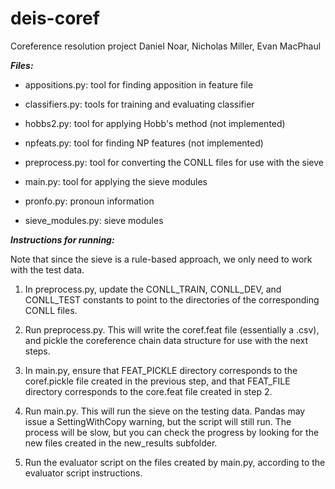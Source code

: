 # deis-coref
Coreference resolution project
Daniel Noar, Nicholas Miller, Evan MacPhaul

***Files:***

- appositions.py: tool for finding apposition in feature file
- classifiers.py: tools for training and evaluating classifier
- hobbs2.py: tool for applying Hobb's method (not implemented)
- npfeats.py: tool for finding NP features (not implemented)


- preprocess.py: tool for converting the CONLL files for use with the sieve
- main.py: tool for applying the sieve modules
- pronfo.py: pronoun information
- sieve_modules.py: sieve modules

***Instructions for running:***

Note that since the sieve is a rule-based approach, we only need to work with the test data.

1. In preprocess.py, update the CONLL_TRAIN, CONLL_DEV, and CONLL_TEST constants to point to the directories of the corresponding CONLL files.

2. Run preprocess.py. This will write the coref.feat file (essentially a .csv), and pickle the coreference chain data structure for use with the next steps.

3. In main.py, ensure that FEAT_PICKLE directory corresponds to the coref.pickle file created in the previous step, and that FEAT_FILE directory corresponds to the core.feat file created in step 2.

4. Run main.py. This will run the sieve on the testing data. Pandas may issue a SettingWithCopy warning, but the script will still run. The process will be slow, but you can check the progress by looking for the new files created in the new_results subfolder. 

5. Run the evaluator script on the files created by main.py, according to the evaluator script instructions.